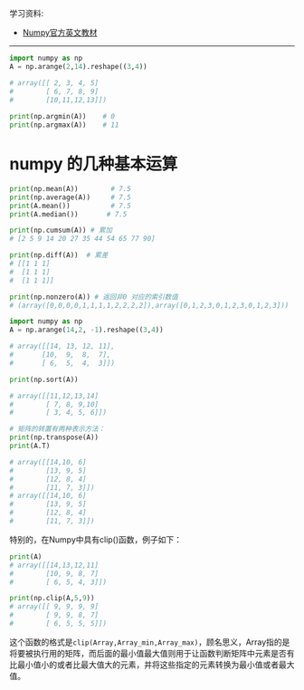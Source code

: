 学习资料:

- [Numpy官方英文教材](https://docs.scipy.org/doc/numpy-dev/user/quickstart.html)


----------

```python
import numpy as np
A = np.arange(2,14).reshape((3,4)) 

# array([[ 2, 3, 4, 5]
#        [ 6, 7, 8, 9]
#        [10,11,12,13]])
         
print(np.argmin(A))    # 0
print(np.argmax(A))    # 11
```
# numpy 的几种基本运算

```python
print(np.mean(A))        # 7.5
print(np.average(A))     # 7.5
print(A.mean())          # 7.5
print(A.median())       # 7.5

print(np.cumsum(A)) # 累加
# [2 5 9 14 20 27 35 44 54 65 77 90]

print(np.diff(A))  # 累差  
# [[1 1 1]
#  [1 1 1]
#  [1 1 1]]

print(np.nonzero(A)) # 返回非0 对应的索引数值   
# (array([0,0,0,0,1,1,1,1,2,2,2,2]),array([0,1,2,3,0,1,2,3,0,1,2,3]))
```

```python
import numpy as np
A = np.arange(14,2, -1).reshape((3,4)) 

# array([[14, 13, 12, 11],
#       [10,  9,  8,  7],
#       [ 6,  5,  4,  3]])

print(np.sort(A))    

# array([[11,12,13,14]
#        [ 7, 8, 9,10]
#        [ 3, 4, 5, 6]])

# 矩阵的转置有两种表示方法：
print(np.transpose(A))    
print(A.T)

# array([[14,10, 6]
#        [13, 9, 5]
#        [12, 8, 4]
#        [11, 7, 3]])
# array([[14,10, 6]
#        [13, 9, 5]
#        [12, 8, 4]
#        [11, 7, 3]])
```
 特别的，在Numpy中具有clip()函数，例子如下：

```python
print(A)
# array([[14,13,12,11]
#        [10, 9, 8, 7]
#        [ 6, 5, 4, 3]])

print(np.clip(A,5,9))    
# array([[ 9, 9, 9, 9]
#        [ 9, 9, 8, 7]
#        [ 6, 5, 5, 5]])
```
这个函数的格式是`clip(Array,Array_min,Array_max)`，顾名思义，Array指的是将要被执行用的矩阵，而后面的最小值最大值则用于让函数判断矩阵中元素是否有比最小值小的或者比最大值大的元素，并将这些指定的元素转换为最小值或者最大值。


